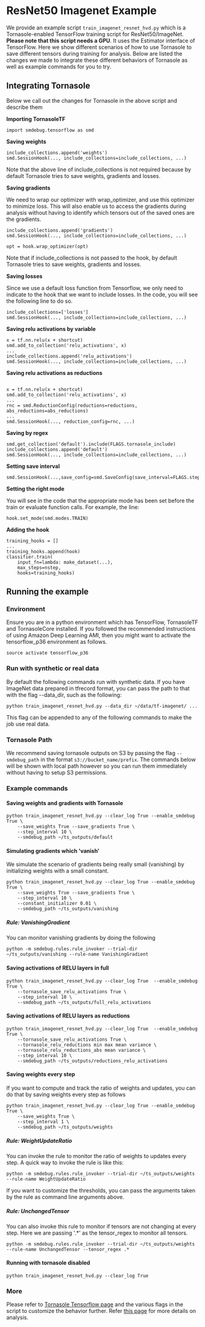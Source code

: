 # ResNet50 Imagenet Example
We provide an example script `train_imagenet_resnet_hvd.py` which is a Tornasole-enabled TensorFlow training script for ResNet50/ImageNet.
**Please note that this script needs a GPU**.
It uses the Estimator interface of TensorFlow.
Here we show different scenarios of how to use Tornasole to
save different tensors during training for analysis.
Below are listed the changes we made to integrate these different
behaviors of Tornasole as well as example commands for you to try.

## Integrating Tornasole
Below we call out the changes for Tornasole in the above script and describe them

**Importing TornasoleTF**
```
import smdebug.tensorflow as smd
```
**Saving weights**
```
include_collections.append('weights')
smd.SessionHook(..., include_collections=include_collections, ...)
```
Note that the above line of include_collections is not required
because by default Tornasole tries to save weights, gradients and losses.

**Saving gradients**

We need to wrap our optimizer with wrap_optimizer, and use this optimizer to minimize loss.
This will also enable us to access the gradients during analysis without having to identify which tensors out of the saved ones are the gradients.
```
include_collections.append('gradients')
smd.SessionHook(..., include_collections=include_collections, ...)

opt = hook.wrap_optimizer(opt)
```
Note that if include_collections is not passed to the hook,
by default Tornasole tries to save weights, gradients and losses.

**Saving losses**

Since we use a default loss function from Tensorflow, we only need to indicate to the hook that we want to include losses.
In the code, you will see the following line to do so.
```
include_collections=['losses']
smd.SessionHook(..., include_collections=include_collections, ...)
```

**Saving relu activations by variable**
```
x = tf.nn.relu(x + shortcut)
smd.add_to_collection('relu_activations', x)
...
include_collections.append('relu_activations')
smd.SessionHook(..., include_collections=include_collections, ...)
```
**Saving relu activations as reductions**
```

x = tf.nn.relu(x + shortcut)
smd.add_to_collection('relu_activations', x)
...
rnc = smd.ReductionConfig(reductions=reductions, abs_reductions=abs_reductions)
...
smd.SessionHook(..., reduction_config=rnc, ...)
```
**Saving by regex**
```
smd.get_collection('default').include(FLAGS.tornasole_include)
include_collections.append('default')
smd.SessionHook(..., include_collections=include_collections, ...)
```
**Setting save interval**
```
smd.SessionHook(...,save_config=smd.SaveConfig(save_interval=FLAGS.step_interval)...)
```
**Setting the right mode**

You will see in the code that the appropriate mode has been set before the train or evaluate function calls.
For example, the line:
```
hook.set_mode(smd.modes.TRAIN)
```

**Adding the hook**
```
training_hooks = []
...
training_hooks.append(hook)
classifier.train(
    input_fn=lambda: make_dataset(...),
    max_steps=nstep,
    hooks=training_hooks)
```
## Running the example
### Environment
Ensure you are in a python environment which has TensorFlow, TornasoleTF and TornasoleCore installed. If you followed the recommended instructions of using Amazon Deep Learning AMI, then you might want to activate the tensorflow_p36 environment as follows.
```
source activate tensorflow_p36
```
### Run with synthetic or real data
By default the following commands run with synthetic data. If you have ImageNet data prepared in tfrecord format,
 you can pass the path to that with the flag --data_dir, such as the following:

```python train_imagenet_resnet_hvd.py --data_dir ~/data/tf-imagenet/ ...```

This flag can be appended to any of the following commands
to make the job use real data.
### Tornasole Path
We recommend saving tornasole outputs on S3 by passing
the flag `--smdebug_path` in the format `s3://bucket_name/prefix`.
The commands below will be shown with local path however
so you can run them immediately without having to setup S3 permissions.

### Example commands
#### Saving weights and gradients with Tornasole
```
python train_imagenet_resnet_hvd.py --clear_log True --enable_smdebug True \
    --save_weights True --save_gradients True \
    --step_interval 10 \
    --smdebug_path ~/ts_outputs/default
```
#### Simulating gradients which 'vanish'
We simulate the scenario of gradients being really small (vanishing) by initializing weights with a small constant.
```
python train_imagenet_resnet_hvd.py --clear_log True --enable_smdebug True \
    --save_weights True --save_gradients True \
    --step_interval 10 \
    --constant_initializer 0.01 \
    --smdebug_path ~/ts_outputs/vanishing
```

##### Rule: VanishingGradient
You can monitor vanishing gradients by doing the following
```
python -m smdebug.rules.rule_invoker --trial-dir ~/ts_outputs/vanishing --rule-name VanishingGradient
```
#### Saving activations of RELU layers in full
```
python train_imagenet_resnet_hvd.py --clear_log True  --enable_smdebug True \
    --tornasole_save_relu_activations True \
    --step_interval 10 \
    --smdebug_path ~/ts_outputs/full_relu_activations
```
#### Saving activations of RELU layers as reductions
```
python train_imagenet_resnet_hvd.py --clear_log True  --enable_smdebug True \
    --tornasole_save_relu_activations True \
    --tornasole_relu_reductions min max mean variance \
    --tornasole_relu_reductions_abs mean variance \
    --step_interval 10 \
    --smdebug_path ~/ts_outputs/reductions_relu_activations
```
#### Saving weights every step
If you want to compute and track the ratio of weights and updates,
you can do that by saving weights every step as follows
```
python train_imagenet_resnet_hvd.py --clear_log True --enable_smdebug True \
    --save_weights True \
    --step_interval 1 \
    --smdebug_path ~/ts_outputs/weights
```
##### Rule: WeightUpdateRatio
You can invoke the rule to
monitor the ratio of weights to updates every step.
A quick way to invoke the rule is like this:
```
python -m smdebug.rules.rule_invoker --trial-dir ~/ts_outputs/weights --rule-name WeightUpdateRatio
```
If you want to customize the thresholds, you can pass the arguments taken by the rule as command line arguments above.

##### Rule: UnchangedTensor
You can also invoke this rule to
monitor if tensors are not changing at every step. Here we are passing '.*' as the tensor_regex to monitor all tensors.
```
python -m smdebug.rules.rule_invoker --trial-dir ~/ts_outputs/weights --rule-name UnchangedTensor --tensor_regex .*
```

#### Running with tornasole disabled
```
python train_imagenet_resnet_hvd.py --clear_log True
```
### More
Please refer to [Tornasole Tensorflow page](../README.md) and the various flags in the script to customize the behavior further.
Refer [this page](../../rules/README.md) for more details on analysis.
